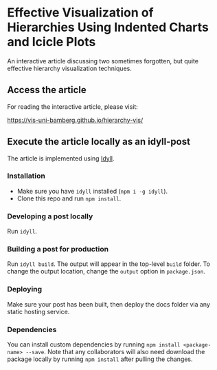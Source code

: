 # Effective Visualization of Hierarchies Using Indented Charts and Icicle Plots

An interactive article discussing two sometimes forgotten, but quite effective hierarchy visualization techniques.

## Access the article

For reading the interactive article, please visit:

https://vis-uni-bamberg.github.io/hierarchy-vis/

## Execute the article locally as an idyll-post

The article is implemented using [Idyll](https://idyll-lang.org).

### Installation

- Make sure you have `idyll` installed (`npm i -g idyll`).
- Clone this repo and run `npm install`.

### Developing a post locally

Run `idyll`.

### Building a post for production

Run `idyll build`. The output will appear in the top-level `build` folder. To change the output location, change the `output` option in `package.json`.

### Deploying

Make sure your post has been built, then deploy the docs folder via any static hosting service.

### Dependencies

You can install custom dependencies by running `npm install <package-name> --save`. Note that any collaborators will also need download the package locally by running `npm install` after pulling the changes.

